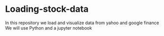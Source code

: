 # Loading-stock-data
In this repository we load and visualize data from yahoo and google finance
We will use Python and a jupyter notebook
